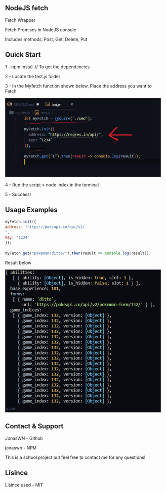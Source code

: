 ## NodeJS fetch

Fetch Wrapper

Fetch Promises in NodeJS console

Includes methods: Post, Get, Delete, Put

## Quick Start

1 - npm install // To get the dependencies

2 - Locate the test.js folder

3 - In the Myfetch function shown below, Place the address you want to Fetch

![Screenshot](readme_umd.png)

4 - Run the script > node index in the terminal

5 - Success!

## Usage Examples

```javascript
myFetch.init({
address: "https://pokeapi.co/api/v2/
",
key: "1234"
});

myFetch.get("pokemon/ditto/").then(result => console.log(result));
```

Result below

![Screenshot](pokeAPI.png)

## Contact & Support

JonasWN - Github

jonaswn - NPM

This is a school project but feel free to contact me for any questions!

## Lisince

Lisince used - MIT
